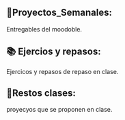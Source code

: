 ## 🧨Proyectos_Semanales:
Entregables del moodoble.
## 📚 Ejercios y repasos:
Ejercicos y repasos de repaso en clase.
## 🎨Restos clases: 
proyecyos que se proponen en clase.




